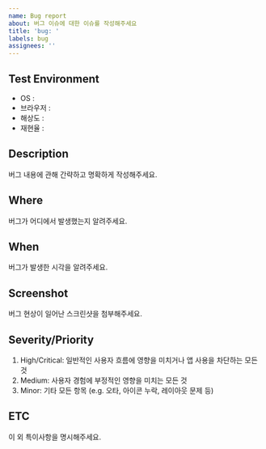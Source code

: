 ```yaml
---
name: Bug report
about: 버그 이슈에 대한 이슈를 작성해주세요
title: 'bug: '
labels: bug
assignees: ''
---
```


## Test Environment

- OS :
- 브라우저 :
- 해상도 :
- 재현율 : <!-- e.g. 10번 시도 중 5번 -->

## Description

버그 내용에 관해 간략하고 명확하게 작성해주세요.

## Where

버그가 어디에서 발생했는지 알려주세요.

<!-- 페이지 url 또는 컴포넌트 이름을 작성해주세요. -->

## When

버그가 발생한 시각을 알려주세요.

## Screenshot

버그 현상이 일어난 스크린샷을 첨부해주세요.

## Severity/Priority

1. High/Critical: 일반적인 사용자 흐름에 영향을 미치거나 앱 사용을 차단하는 모든 것
2. Medium: 사용자 경험에 부정적인 영향을 미치는 모든 것
3. Minor: 기타 모든 항목 (e.g. 오타, 아이콘 누락, 레이아웃 문제 등)

## ETC

이 외 특이사항을 명시해주세요.
